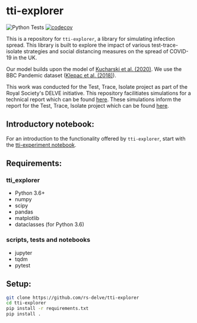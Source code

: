 # tti-explorer
![Python Tests](https://github.com/rs-delve/tti-explorer/workflows/Python%20Tests/badge.svg)
[![codecov](https://codecov.io/gh/rs-delve/tti-explorer/branch/master/graph/badge.svg)](https://codecov.io/gh/rs-delve/tti-explorer)

This is a repository for `tti-explorer`, a library for simulating infection spread. This library is built to explore the impact of various test-trace-isolate strategies and social distancing measures on the spread of COVID-19 in the UK.

Our model builds upon the model of [Kucharski et al. (2020)](https://www.medrxiv.org/content/10.1101/2020.04.23.20077024v1). We use the BBC Pandemic dataset ([Klepac et al. (2018)](https://researchonline.lshtm.ac.uk/id/eprint/4647173/)).

This work was conducted for the Test, Trace, Isolate project as part of the Royal Society's DELVE initiative. This repository facilitiates simulations for a technical report which can be found [here](https://rs-delve.github.io/pdfs/2020-05-27-effectiveness-and-resource-requirements-of-tti-strategies.pdf). These simulations inform the report for the Test, Trace, Isolate project which can be found [here](https://rs-delve.github.io/reports/2020/05/27/test-trace-isolate.html).

## Introductory notebook: 

For an introduction to the functionality offered by `tti-explorer`, start with the [tti-experiment notebook](https://colab.research.google.com/github/rs-delve/tti-explorer/blob/master/notebooks/tti-experiment.ipynb).

## Requirements:
### tti_explorer
- Python 3.6+
- numpy
- scipy
- pandas
- matplotlib
- dataclasses (for Python 3.6)
### scripts, tests and notebooks
- jupyter
- tqdm
- pytest


## Setup:
```bash
git clone https://github.com/rs-delve/tti-explorer
cd tti-explorer
pip install -r requirements.txt
pip install .
```
